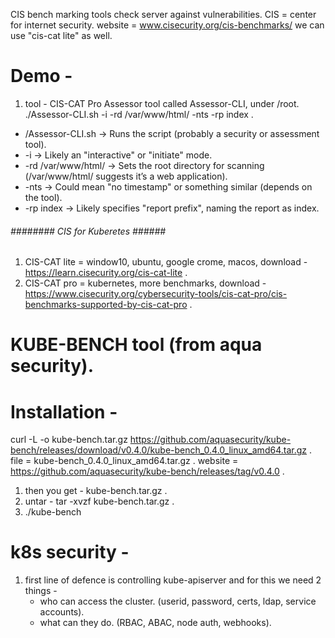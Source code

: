 CIS bench marking tools check server against vulnerabilities.
CIS = center for internet security.
website = www.cisecurity.org/cis-benchmarks/
we can use "cis-cat lite" as well. 

# Demo - 
1. tool - CIS-CAT Pro Assessor tool called Assessor-CLI, under /root.
./Assessor-CLI.sh -i -rd /var/www/html/ -nts -rp index .
- /Assessor-CLI.sh → Runs the script (probably a security or assessment tool).
- -i → Likely an "interactive" or "initiate" mode.
- -rd /var/www/html/ → Sets the root directory for scanning (/var/www/html/ suggests it’s a web application).
- -nts → Could mean "no timestamp" or something similar (depends on the tool).
- -rp index → Likely specifies "report prefix", naming the report as index.

###### ######## CIS for Kuberetes ###### #############
1. CIS-CAT lite = window10, ubuntu, google crome, macos, download - https://learn.cisecurity.org/cis-cat-lite .
2. CIS-CAT pro = kubernetes, more benchmarks, download - https://www.cisecurity.org/cybersecurity-tools/cis-cat-pro/cis-benchmarks-supported-by-cis-cat-pro .

# KUBE-BENCH tool (from aqua security).

# Installation - 
curl -L -o kube-bench.tar.gz https://github.com/aquasecurity/kube-bench/releases/download/v0.4.0/kube-bench_0.4.0_linux_amd64.tar.gz .
file = kube-bench_0.4.0_linux_amd64.tar.gz .
website = https://github.com/aquasecurity/kube-bench/releases/tag/v0.4.0 .
1. then you get - kube-bench.tar.gz  .
2. untar - tar -xvzf kube-bench.tar.gz .
3. ./kube-bench

# k8s security - 
1. first line of defence is controlling kube-apiserver and for this we need 2 things - 
    - who can access the cluster. (userid, password, certs, ldap, service accounts).
    - what can they do. (RBAC, ABAC, node auth, webhooks).
